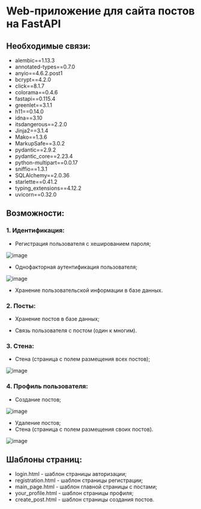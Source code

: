 # Web-приложение для сайта постов на FastAPI

## Необходимые связи:

* alembic==1.13.3
* annotated-types==0.7.0
* anyio==4.6.2.post1
* bcrypt==4.2.0
* click==8.1.7
* colorama==0.4.6
* fastapi==0.115.4
* greenlet==3.1.1
* h11==0.14.0
* idna==3.10
* itsdangerous==2.2.0
* Jinja2==3.1.4
* Mako==1.3.6
* MarkupSafe==3.0.2
* pydantic==2.9.2
* pydantic_core==2.23.4
* python-multipart==0.0.17
* sniffio==1.3.1
* SQLAlchemy==2.0.36
* starlette==0.41.2
* typing_extensions==4.12.2
* uvicorn==0.32.0
  


## Возможности:

### 1. Идентификация:
   * Регистрация пользователя с хешированием пароля;
     
   ![image](https://github.com/user-attachments/assets/f88c6c64-e073-4d4d-857c-d3f5a827dbc5)

   * Однофакторная аутентификация пользователя;
  
   ![image](https://github.com/user-attachments/assets/cf01b59f-1cdf-4ea7-8e58-79e884601ba2)

   * Хранение пользовательской информации в базе данных.



   
### 2. Посты:
   * Хранение постов в базе данных;
  


   * Связь пользователя с постом (один к многим).
### 3. Стена:
   * Стена (страница с полем размещения всех постов);

   ![image](https://github.com/user-attachments/assets/58a57ef2-62f5-4ca1-8eb3-842f13287094)

### 4. Профиль пользователя:
   * Создание постов;

   ![image](https://github.com/user-attachments/assets/d9646bb9-2828-4824-83ab-0a5cf49bc04a)

   * Удаление постов;
   * Стена (страница с полем размещения своих постов).

   ![image](https://github.com/user-attachments/assets/70c8b3c3-b3b8-4c57-b287-cfe0b070d197)

## Шаблоны страниц:

* login.html - шаблон страницы авторизации;
* registration.html - шаблон страницы регистрации;
* main_page.html - шаблон главной страницы с постами;
* your_profile.html - шаблон страницы профиля;
* create_post.html - шаблон страницы создания постов.